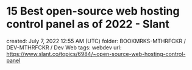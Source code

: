 # 15 Best open-source web hosting control panel as of 2022 - Slant

created: July 7, 2022 12:55 AM (UTC)
folder: BOOKMRKS-MTHRFCKR / DEV-MTHRFCKR / Dev Web
tags: webdev
url: https://www.slant.co/topics/6984/~open-source-web-hosting-control-panel